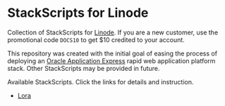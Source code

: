 # StackScripts for Linode

Collection of StackScripts for [Linode](https://www.linode.com/?r=41672b20d515344de465e9ed44c1a75356445597). If you are a new customer, use the promotional code `DOCS10` to get $10 credited to your account.

This repository was created with the initial goal of easing the process of deploying an [Oracle Application Express](https://apex.oracle.com) rapid web application platform stack. Other StackScripts may be provided in future.

Available StackScripts. Click the links for details and instruction.

* [Lora](lora/guide.md)